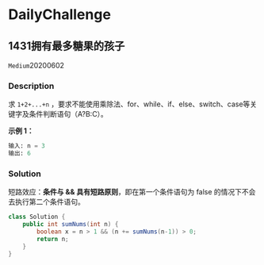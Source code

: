 # DailyChallenge

## 1431拥有最多糖果的孩子

`Medium`20200602

### Description

求 `1+2+...+n` ，要求不能使用乘除法、for、while、if、else、switch、case等关键字及条件判断语句（A?B:C）。

**示例 1：**

```python
输入: n = 3
输出: 6
```

### Solution

短路效应：**条件与 && 具有短路原则**，即在第一个条件语句为 false 的情况下不会去执行第二个条件语句。

```java
class Solution {
    public int sumNums(int n) {
        boolean x = n > 1 && (n += sumNums(n-1)) > 0;
        return n;
    }
}
```
